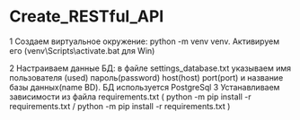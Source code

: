 # Create_RESTful_API
1 Создаем виртуальное окружение: python -m venv venv. Активируем его (venv\Scripts\activate.bat для Win)

2 Настраиваем данные БД: в файле settings_database.txt указываем имя пользователя (used) пароль(password) host(host) port(port) и название базы данных(name BD). БД используется PostgreSql
3 Устанавливаем зависимости из файла requirements.txt ( python -m pip install -r requirements.txt / python -m pip install -r requirements.txt )
